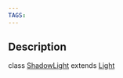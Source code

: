 ```yaml
---
TAGS:
---
```

## Description

class [ShadowLight](/classes/3.0/ShadowLight) extends [Light](/classes/3.0/Light)



